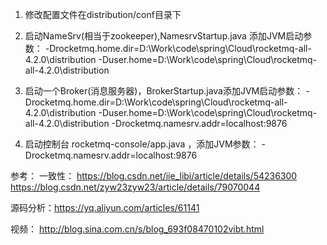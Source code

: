 1. 修改配置文件在distribution/conf目录下

2. 启动NameSrv(相当于zookeeper),NamesrvStartup.java 添加JVM启动参数：
-Drocketmq.home.dir=D:\Work\code\spring\Cloud\rocketmq-all-4.2.0\distribution
-Duser.home=D:\Work\code\spring\Cloud\rocketmq-all-4.2.0\distribution

3. 启动一个Broker(消息服务器)，BrokerStartup.java添加JVM启动参数：
-Drocketmq.home.dir=D:\Work\code\spring\Cloud\rocketmq-all-4.2.0\distribution
-Duser.home=D:\Work\code\spring\Cloud\rocketmq-all-4.2.0\distribution
-Drocketmq.namesrv.addr=localhost:9876

4. 启动控制台 rocketmq-console/app.java ，添加JVM参数：
-Drocketmq.namesrv.addr=localhost:9876

参考：
一致性：
https://blog.csdn.net/iie_libi/article/details/54236300
https://blog.csdn.net/zyw23zyw23/article/details/79070044

源码分析：https://yq.aliyun.com/articles/61141

视频：
http://blog.sina.com.cn/s/blog_693f08470102vibt.html